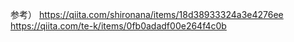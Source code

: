 参考）
https://qiita.com/shironana/items/18d38933324a3e4276ee
https://qiita.com/te-k/items/0fb0adadf00e264f4c0b
